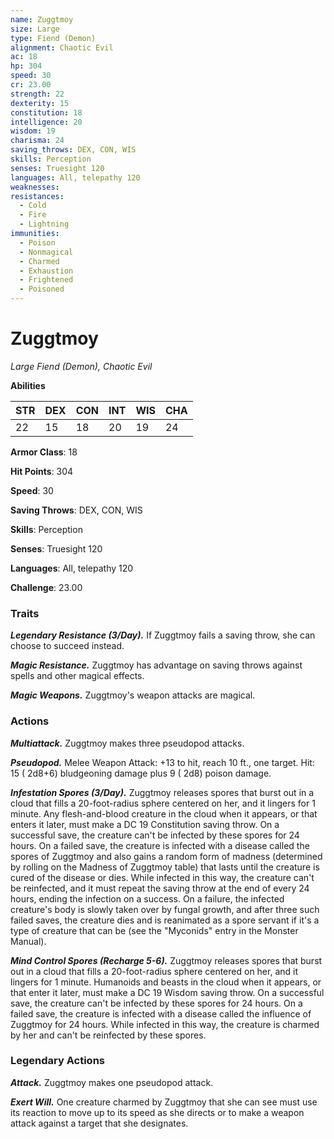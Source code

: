 ```yaml
---
name: Zuggtmoy
size: Large
type: Fiend (Demon)
alignment: Chaotic Evil
ac: 18
hp: 304
speed: 30
cr: 23.00
strength: 22
dexterity: 15
constitution: 18
intelligence: 20
wisdom: 19
charisma: 24
saving_throws: DEX, CON, WIS
skills: Perception
senses: Truesight 120
languages: All, telepathy 120
weaknesses:
resistances:
  - Cold
  - Fire
  - Lightning
immunities:
  - Poison
  - Nonmagical
  - Charmed
  - Exhaustion
  - Frightened
  - Poisoned
---
```


# Zuggtmoy

*Large Fiend (Demon), Chaotic Evil*

**Abilities**

| STR | DEX | CON | INT | WIS | CHA |
| --- | --- | --- | --- | --- | --- |
| 22 | 15 | 18 | 20 | 19 | 24 |

**Armor Class**: 18

**Hit Points**: 304

**Speed**: 30

**Saving Throws**: DEX, CON, WIS

**Skills**: Perception

**Senses**: Truesight 120

**Languages**: All, telepathy 120

**Challenge**: 23.00


### Traits
***Legendary Resistance (3/Day).*** If Zuggtmoy fails a saving throw, she can choose to succeed instead.

***Magic Resistance.*** Zuggtmoy has advantage on saving throws against spells and other magical effects.

***Magic Weapons.*** Zuggtmoy's weapon attacks are magical.


### Actions
***Multiattack.*** Zuggtmoy makes three pseudopod attacks.

***Pseudopod.*** Melee Weapon Attack:  +13 to hit, reach 10 ft., one target. Hit: 15 ( 2d8+6) bludgeoning damage plus 9 ( 2d8) poison damage.

***Infestation Spores (3/Day).*** Zuggtmoy releases spores that burst out in a cloud that fills a 20-foot-radius sphere centered on her, and it lingers for 1 minute. Any flesh-and-blood creature in the cloud when it appears, or that enters it later, must make a DC 19 Constitution saving throw. On a successful save, the creature can't be infected by these spores for 24 hours. On a failed save, the creature is infected with a disease called the spores of Zuggtmoy and also gains a random form of madness (determined by rolling on the Madness of Zuggtmoy table) that lasts until the creature is cured of the disease or dies. While infected in this way, the creature can't be reinfected, and it must repeat the saving throw at the end of every 24 hours, ending the infection on a success. On a failure, the infected creature's body is slowly taken over by fungal growth, and after three such failed saves, the creature dies and is reanimated as a spore servant if it's a type of creature that can be (see the "Myconids" entry in the Monster Manual).

***Mind Control Spores (Recharge 5-6).*** Zuggtmoy releases spores that burst out in a cloud that fills a 20-foot-radius sphere centered on her, and it lingers for 1 minute. Humanoids and beasts in the cloud when it appears, or that enter it later, must make a DC 19 Wisdom saving throw. On a successful save, the creature can't be infected by these spores for 24 hours. On a failed save, the creature is infected with a disease called the influence of Zuggtmoy for 24 hours. While infected in this way, the creature is charmed by her and can't be reinfected by these spores.


### Legendary Actions
***Attack.*** Zuggtmoy makes one pseudopod attack.

***Exert Will.*** One creature charmed by Zuggtmoy that she can see must use its reaction to move up to its speed as she directs or to make a weapon attack against a target that she designates.

